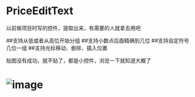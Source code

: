 # PriceEditText
以前做项目时写的控件，提取出来，有需要的人就拿去用吧

##支持从低或者从高位开始分组
##支持小数点后面精确到几位
##支持自定符号几位一组
##支持光标移动、删除、插入位置

贴图没有成功，就不贴了，都是小控件，浏览一下就知道大概了

# ![image]( https://xxx.jpg)

